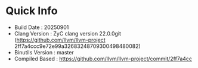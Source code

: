 # Quick Info
* Build Date : 20250901
* Clang Version : ZyC clang version 22.0.0git (https://github.com/llvm/llvm-project 2ff7a4ccc9e72e99a32683248709300498480082)
* Binutils Version : master
* Compiled Based : https://github.com/llvm/llvm-project/commit/2ff7a4cc

